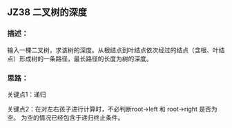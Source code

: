 ## JZ38 二叉树的深度
### 描述：
输入一棵二叉树，求该树的深度。从根结点到叶结点依次经过的结点（含根、叶结点）形成树的一条路径，最长路径的长度为树的深度。

### 思路：
关键点1：递归

关键点2：在对左右孩子进行计算时，不必判断root->left 和 root->right 是否为空。
为空的情况已经包含于递归终止条件。